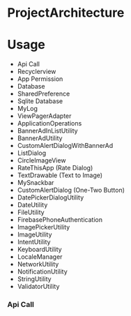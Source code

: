 # ProjectArchitecture

# Usage

- Api Call
- Recyclerview
- App Permission
- Database
- SharedPreference
- Sqlite Database
- MyLog
- ViewPagerAdapter
- ApplicationOperations
- BannerAdInListUtility
- BannerAdUtility
- CustomAlertDialogWithBannerAd
- ListDialog
- CircleImageView
- RateThisApp (Rate Dialog)
- TextDrawable (Text to Image)
- MySnackbar
- CustomAlertDialog (One-Two Button)
- DatePickerDialogUtility
- DateUtility
- FileUtility
- FirebasePhoneAuthentication
- ImagePickerUtility
- ImageUtility
- IntentUtility
- KeyboardUtility
- LocaleManager
- NetworkUtility
- NotificationUtility
- StringUtility
- ValidatorUtility


### Api Call
